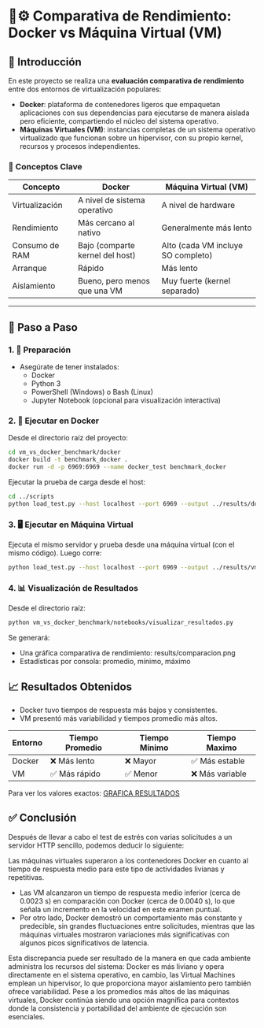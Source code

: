 # 🐳⚙️ Comparativa de Rendimiento: Docker vs Máquina Virtual (VM)

## 📌 Introducción

En este proyecto se realiza una **evaluación comparativa de rendimiento** entre dos entornos de virtualización populares:

- **Docker**: plataforma de contenedores ligeros que empaquetan aplicaciones con sus dependencias para ejecutarse de manera aislada pero eficiente, compartiendo el núcleo del sistema operativo.
- **Máquinas Virtuales (VM)**: instancias completas de un sistema operativo virtualizado que funcionan sobre un hipervisor, con su propio kernel, recursos y procesos independientes.

### 🧠 Conceptos Clave

| Concepto       | Docker                          | Máquina Virtual (VM)               |
| -------------- | ------------------------------- | ---------------------------------- |
| Virtualización | A nivel de sistema operativo    | A nivel de hardware                |
| Rendimiento    | Más cercano al nativo           | Generalmente más lento             |
| Consumo de RAM | Bajo (comparte kernel del host) | Alto (cada VM incluye SO completo) |
| Arranque       | Rápido                          | Más lento                          |
| Aislamiento    | Bueno, pero menos que una VM    | Muy fuerte (kernel separado)       |

---

## 🚀 Paso a Paso

### 1. 🔧 Preparación

- Asegúrate de tener instalados:
  - Docker
  - Python 3
  - PowerShell (Windows) o Bash (Linux)
  - Jupyter Notebook (opcional para visualización interactiva)

### 2. 🐳 Ejecutar en Docker

Desde el directorio raíz del proyecto:

```bash
cd vm_vs_docker_benchmark/docker
docker build -t benchmark_docker .
docker run -d -p 6969:6969 --name docker_test benchmark_docker
```

Ejecutar la prueba de carga desde el host:

```bash
cd ../scripts
python load_test.py --host localhost --port 6969 --output ../results/docker_results.json
```

### 3. 🖥️ Ejecutar en Máquina Virtual

Ejecuta el mismo servidor y prueba desde una máquina virtual (con el mismo código).
Luego corre:

```bash
python load_test.py --host localhost --port 6969 --output ../results/vm_results.json
```

### 4. 📊 Visualización de Resultados

Desde el directorio raíz:

```bash
python vm_vs_docker_benchmark/notebooks/visualizar_resultados.py
```

Se generará:

- Una gráfica comparativa de rendimiento: results/comparacion.png
- Estadísticas por consola: promedio, mínimo, máximo

## 📈 Resultados Obtenidos

- Docker tuvo tiempos de respuesta más bajos y consistentes.
- VM presentó más variabilidad y tiempos promedio más altos.

| Entorno | Tiempo Promedio | Tiempo Mínimo | Tiempo Maximo   |
| ------- | --------------- | ------------- | --------------- |
| Docker  | ❌ Más lento    | ❌ Mayor      | ✅ Más estable  |
| VM      | ✅ Más rápido   | ✅ Menor      | ❌ Más variable |

Para ver los valores exactos: [GRAFICA RESULTADOS](/vm_vs_docker_benchmark/results/comparacion.png)

## ✅ Conclusión

Después de llevar a cabo el test de estrés con varias solicitudes a un servidor HTTP sencillo, podemos deducir lo siguiente:

Las máquinas virtuales superaron a los contenedores Docker en cuanto al tiempo de respuesta medio para este tipo de actividades livianas y repetitivas.

- Las VM alcanzaron un tiempo de respuesta medio inferior (cerca de 0.0023 s) en comparación con Docker (cerca de 0.0040 s), lo que señala un incremento en la velocidad en este examen puntual.
- Por otro lado, Docker demostró un comportamiento más constante y predecible, sin grandes fluctuaciones entre solicitudes, mientras que las máquinas virtuales mostraron variaciones más significativas con algunos picos significativos de latencia.

Esta discrepancia puede ser resultado de la manera en que cada ambiente administra los recursos del sistema: Docker es más liviano y opera directamente en el sistema operativo, en cambio, las Virtual Machines emplean un hipervisor, lo que proporciona mayor aislamiento pero también ofrece variabilidad. Pese a los promedios más altos de las máquinas virtuales, Docker continúa siendo una opción magnífica para contextos donde la consistencia y portabilidad del ambiente de ejecución son esenciales.

